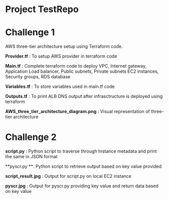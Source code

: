 # Project TestRepo

# Challenge 1

AWS three-tier architecture setup using Terraform code. 

**Provider.tf** : To setup AWS provider in terraform code

**Main.tf** : Complete terraform code to deploy VPC, Internet gateway, Appication Load balancer, Public subnets, Private subnets EC2 instances, Security groups, RDS database

**Variables.tf** : To store variables used in main.tf code

**Outputs.tf** : To print ALB DNS output after infrasctructure is deployed using terraform

**AWS_three_tier_architecture_diagram.png** : Visual representation of three-tier architecture


# Challenge 2

**script.py** : Python script to traverse through Instance metadata and print the same in JSON format

**pyscr.py **: Python script to retrieve output based on key value provided

**script_result.jpg** : Output for script.py on local EC2 instance

**pyscr.jpg** : Output for pyscr.py providing key value and return data based on key value

